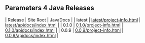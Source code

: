 ## Parameters 4 Java Releases

| Release | Site Root | JavaDocs |
| latest | [latest/project-info.html](https://Yaytay.github.io/params4j/latest/project-info.html) | [latest/apidocs/index.html](https://Yaytay.github.io/params4j/latest/apidocs/index.html) | 
| 0.1.0 | [0.1.0/project-info.html](https://Yaytay.github.io/params4j/0.1.0/project-info.html) | [0.1.0/apidocs/index.html](https://Yaytay.github.io/params4j/0.1.0/apidocs/index.html) | 
| 0.0.9 | [0.0.9/project-info.html](https://Yaytay.github.io/params4j/0.0.9/project-info.html) | [0.0.9/apidocs/index.html](https://Yaytay.github.io/params4j/0.0.9/apidocs/index.html) | 
